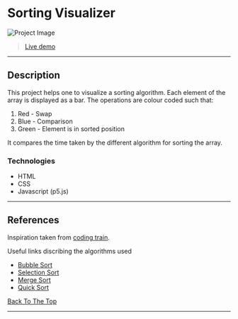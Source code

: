 # Sorting Visualizer

![Project Image](https://github.com/shubh67678/sorting-visualizer/blob/master/image/gif.gif)
> [Live demo](https://manavchawla71.github.io/sorting-visualizer/)

---

## Description

This project helps one to visualize a sorting algorithm. Each element of the array is displayed as a bar. The operations are colour coded such that: 

1. Red - Swap
2. Blue - Comparison 
3. Green - Element is in sorted position

It compares the time taken by the different algorithm for sorting the array.



### Technologies

- HTML 
- CSS
- Javascript (p5.js)

---


## References

Inspiration taken from [coding train](https://www.youtube.com/watch?v=67k3I2GxTH8).

Useful links discribing the algorithms used 

- [Bubble Sort](https://en.wikipedia.org/wiki/Bubble_sort)
- [Selection Sort](https://en.wikipedia.org/wiki/Selection_sort)
- [Merge Sort](https://en.wikipedia.org/wiki/Merge_sort)
- [Quick Sort](https://en.wikipedia.org/wiki/Quicksort)


[Back To The Top](#read-me-template)

---

